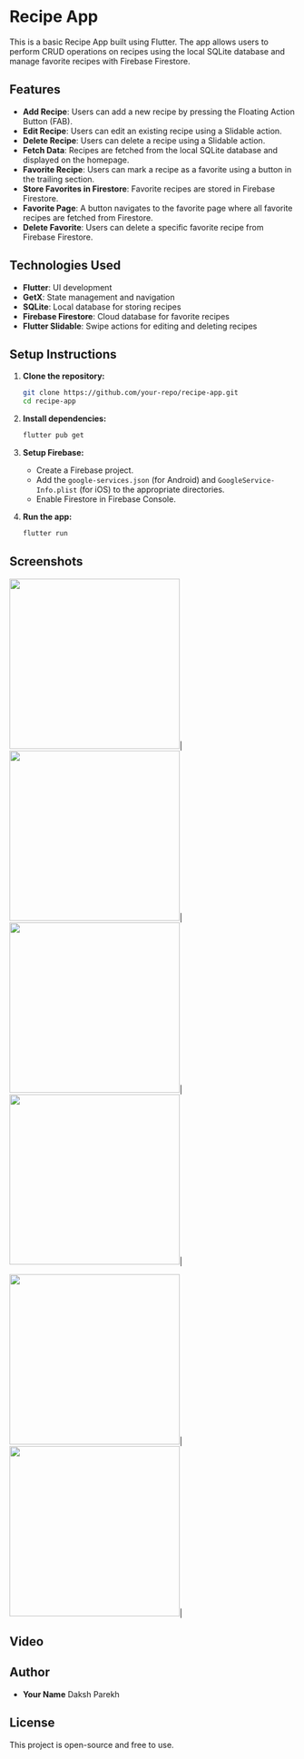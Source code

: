 # Recipe App

This is a basic Recipe App built using Flutter. The app allows users to perform CRUD operations on recipes using the local SQLite database and manage favorite recipes with Firebase Firestore.

## Features

- **Add Recipe**: Users can add a new recipe by pressing the Floating Action Button (FAB).
- **Edit Recipe**: Users can edit an existing recipe using a Slidable action.
- **Delete Recipe**: Users can delete a recipe using a Slidable action.
- **Fetch Data**: Recipes are fetched from the local SQLite database and displayed on the homepage.
- **Favorite Recipe**: Users can mark a recipe as a favorite using a button in the trailing section.
- **Store Favorites in Firestore**: Favorite recipes are stored in Firebase Firestore.
- **Favorite Page**: A button navigates to the favorite page where all favorite recipes are fetched from Firestore.
- **Delete Favorite**: Users can delete a specific favorite recipe from Firebase Firestore.

## Technologies Used

- **Flutter**: UI development
- **GetX**: State management and navigation
- **SQLite**: Local database for storing recipes
- **Firebase Firestore**: Cloud database for favorite recipes
- **Flutter Slidable**: Swipe actions for editing and deleting recipes

## Setup Instructions

1. **Clone the repository:**
   ```sh
   git clone https://github.com/your-repo/recipe-app.git
   cd recipe-app
   ```

2. **Install dependencies:**
   ```sh
   flutter pub get
   ```

3. **Setup Firebase:**
   - Create a Firebase project.
   - Add the `google-services.json` (for Android) and `GoogleService-Info.plist` (for iOS) to the appropriate directories.
   - Enable Firestore in Firebase Console.

4. **Run the app:**
   ```sh
   flutter run
   ```

## Screenshots

<img src="https://github.com/user-attachments/assets/4b37483c-74af-472d-9ac7-564d4e68f1b5" width="300px">|
<img src="https://github.com/user-attachments/assets/47ea0700-18e2-4ee1-a42d-dcb7f296b91e" width="300px">|
<img src="https://github.com/user-attachments/assets/f392f361-9afe-4280-b23a-54dcb176c1ee" width="300px">|
<img src="https://github.com/user-attachments/assets/1f6a0f71-a1b4-40bf-968f-def475fdd2cd" width="300px">|

<img src="https://github.com/user-attachments/assets/025b4160-6277-4e66-9a5d-344d8a271ff0" width="300px">|
<img src="https://github.com/user-attachments/assets/9b5a4a64-9ab4-4794-96b8-f358af0ceb3d" width="300px">|


## Video

## Author
- **Your Name** Daksh Parekh

## License
This project is open-source and free to use.
